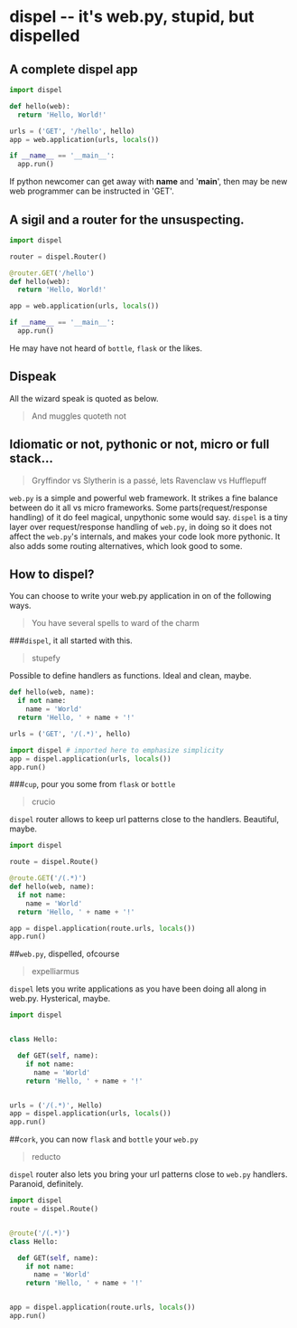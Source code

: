 dispel -- it's web.py, stupid, but dispelled
===
## A complete dispel app
```python
import dispel

def hello(web):
  return 'Hello, World!'

urls = ('GET', '/hello', hello)
app = web.application(urls, locals())

if __name__ == '__main__':
  app.run()
```
If python newcomer can get away with __name__ and '__main__', then may be new web programmer can be instructed in 'GET'.

## A sigil and a router for the unsuspecting.
```python
import dispel

router = dispel.Router()

@router.GET('/hello')
def hello(web):
  return 'Hello, World!'

app = web.application(urls, locals())

if __name__ == '__main__':
  app.run()
```
He may have not heard of `bottle`, `flask` or the likes.

## Dispeak

All the wizard speak is quoted as below.

> And muggles quoteth not

## Idiomatic or not, pythonic or not, micro or full stack...

> Gryffindor vs Slytherin  is a passé, lets Ravenclaw vs Hufflepuff

`web.py` is a simple and powerful web framework. It strikes a fine balance between do it all vs micro frameworks. Some parts(request/response handling) of it do feel magical, unpythonic some would say. `dispel` is a tiny layer over request/response handling of `web.py`, in doing so it does not affect the `web.py`'s internals, and makes your code look more pythonic. It also adds some routing alternatives, which look good to some.

## How to dispel?

You can choose to write your web.py application in on of the following ways.

> You have several spells to ward of the charm

###`dispel`, it all started with this.

> stupefy

Possible to define handlers as functions. Ideal and clean, maybe.

```python
def hello(web, name):
  if not name:
    name = 'World'
  return 'Hello, ' + name + '!'

urls = ('GET', '/(.*)', hello)

import dispel # imported here to emphasize simplicity
app = dispel.application(urls, locals())
app.run()

```

###`cup`, pour you some from `flask` or `bottle`

> crucio

`dispel` router allows to keep url patterns close to the handlers. Beautiful, maybe.

```python
import dispel

route = dispel.Route()

@route.GET('/(.*)')
def hello(web, name):
  if not name:
    name = 'World'
  return 'Hello, ' + name + '!'

app = dispel.application(route.urls, locals())
app.run()
```

##`web.py`, dispelled, ofcourse

> expelliarmus

`dispel` lets you write applications as you have been doing all along in web.py. Hysterical, maybe.

```python
import dispel


class Hello:

  def GET(self, name):
    if not name:
      name = 'World'
    return 'Hello, ' + name + '!'


urls = ('/(.*)', Hello)
app = dispel.application(urls, locals())
app.run()
```

##`cork`, you can now `flask` and `bottle` your `web.py`

> reducto

`dispel` router also lets you bring your url patterns close to `web.py` handlers. Paranoid, definitely.

```python
import dispel
route = dispel.Route()


@route('/(.*)')
class Hello:

  def GET(self, name):
    if not name:
      name = 'World'
    return 'Hello, ' + name + '!'


app = dispel.application(route.urls, locals())
app.run()
```

